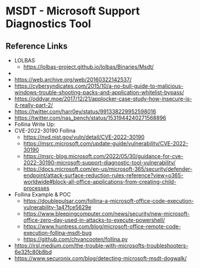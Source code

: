 # MSDT - Microsoft Support Diagnostics Tool


## Reference Links 
- LOLBAS 
  - https://lolbas-project.github.io/lolbas/Binaries/Msdt/
- 
- https://web.archive.org/web/20160322142537/
- https://cybersyndicates.com/2015/10/a-no-bull-guide-to-malicious-windows-trouble-shooting-packs-and-application-whitelist-bypass/
- https://oddvar.moe/2017/12/21/applocker-case-study-how-insecure-is-it-really-part-2/
- https://twitter.com/harr0ey/status/991338229952598016
- https://twitter.com/nas_bench/status/1531944240271568896
- Follina Write Up: 
- CVE-2022-30190 Follina
  - https://nvd.nist.gov/vuln/detail/CVE-2022-30190
  - https://msrc.microsoft.com/update-guide/vulnerability/CVE-2022-30190
  - https://msrc-blog.microsoft.com/2022/05/30/guidance-for-cve-2022-30190-microsoft-support-diagnostic-tool-vulnerability/
  - https://docs.microsoft.com/en-us/microsoft-365/security/defender-endpoint/attack-surface-reduction-rules-reference?view=o365-worldwide#block-all-office-applications-from-creating-child-processes
- Follina Example & POC
  - https://doublepulsar.com/follina-a-microsoft-office-code-execution-vulnerability-1a47fce5629e
  - https://www.bleepingcomputer.com/news/security/new-microsoft-office-zero-day-used-in-attacks-to-execute-powershell/
  - https://www.huntress.com/blog/microsoft-office-remote-code-execution-follina-msdt-bug
  - https://github.com/chvancooten/follina.py
- https://irsl.medium.com/the-trouble-with-microsofts-troubleshooters-6e32fc80b8bd
- https://www.securonix.com/blog/detecting-microsoft-msdt-dogwalk/

